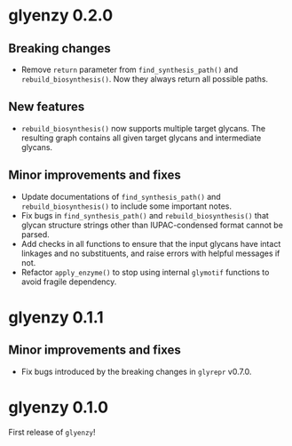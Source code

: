 # glyenzy 0.2.0

## Breaking changes

* Remove `return` parameter from `find_synthesis_path()` and `rebuild_biosynthesis()`. Now they always return all possible paths.

## New features

* `rebuild_biosynthesis()` now supports multiple target glycans. The resulting graph contains all given target glycans and intermediate glycans.

## Minor improvements and fixes

* Update documentations of `find_synthesis_path()` and `rebuild_biosynthesis()` to include some important notes.
* Fix bugs in `find_synthesis_path()` and `rebuild_biosynthesis()` that glycan structure strings other than IUPAC-condensed format cannot be parsed.
* Add checks in all functions to ensure that the input glycans have intact linkages and no substituents, and raise errors with helpful messages if not.
* Refactor `apply_enzyme()` to stop using internal `glymotif` functions to avoid fragile dependency.

# glyenzy 0.1.1

## Minor improvements and fixes

* Fix bugs introduced by the breaking changes in `glyrepr` v0.7.0.

# glyenzy 0.1.0

First release of `glyenzy`!
